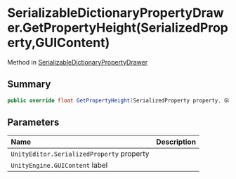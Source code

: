 # SerializableDictionaryPropertyDrawer.GetPropertyHeight(SerializedProperty,GUIContent)

Method in [SerializableDictionaryPropertyDrawer](/docs/api/csharp/yarn.unity.editor.serializabledictionarypropertydrawer.md)

## Summary



```csharp
public override float GetPropertyHeight(SerializedProperty property, GUIContent label)
```

## Parameters

|Name|Description|
|:---|:---|
|`UnityEditor.SerializedProperty` property||
|`UnityEngine.GUIContent` label||

